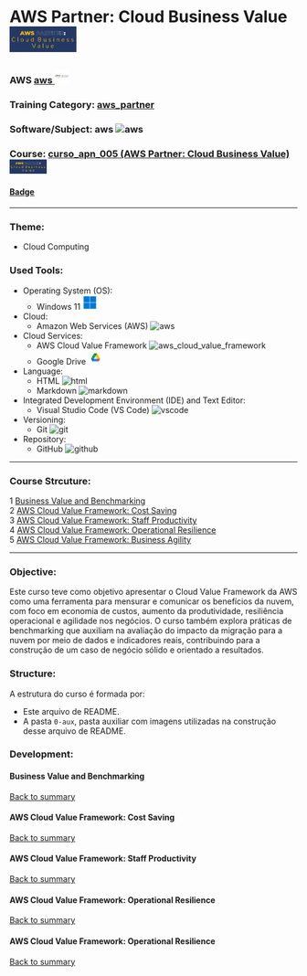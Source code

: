 # AWS Partner: Cloud Business Value   <img src="./0-aux/logo_course.png" alt="curso_apn_005" width="auto" height="45">

### AWS <a href="../../">aws   <img src="https://github.com/PedroHeeger/main/blob/main/0-aux/logos/plataforma/aws_skill_builder.png" alt="aws_skill_builder" width="auto" height="25"></a>
### Training Category: <a href="../../aws_partner/">aws_partner</a>
### Software/Subject: aws   <img src="https://cdn.jsdelivr.net/gh/devicons/devicon@latest/icons/amazonwebservices/amazonwebservices-original-wordmark.svg" alt="aws" width="auto" height="25">
### Course: <a href="./">curso_apn_005 (AWS Partner: Cloud Business Value)   <img src="./0-aux/logo_course.png" alt="curso_apn_005" width="auto" height="25"></a>

#### <a href="">Badge</a>

---

### Theme:
- Cloud Computing

### Used Tools:
- Operating System (OS): 
  - Windows 11   <img src="https://github.com/PedroHeeger/main/blob/main/0-aux/logos/software/windows11.png" alt="windows11" width="auto" height="25">
- Cloud:
  - Amazon Web Services (AWS)   <img src="https://cdn.jsdelivr.net/gh/devicons/devicon@latest/icons/amazonwebservices/amazonwebservices-original-wordmark.svg" alt="aws" width="auto" height="25">
- Cloud Services:
  - AWS Cloud Value Framework   <img src="" alt="aws_cloud_value_framework" width="auto" height="25">
  - Google Drive   <img src="https://github.com/PedroHeeger/main/blob/main/0-aux/logos/software/google_drive.png" alt="google_drive" width="auto" height="25">
- Language:
  - HTML   <img src="https://cdn.jsdelivr.net/gh/devicons/devicon/icons/html5/html5-original.svg" alt="html" width="auto" height="25">
  - Markdown   <img src="https://cdn.jsdelivr.net/gh/devicons/devicon/icons/markdown/markdown-original.svg" alt="markdown" width="auto" height="25">
- Integrated Development Environment (IDE) and Text Editor:
  - Visual Studio Code (VS Code)   <img src="https://cdn.jsdelivr.net/gh/devicons/devicon/icons/vscode/vscode-original.svg" alt="vscode" width="auto" height="25">
- Versioning: 
  - Git   <img src="https://cdn.jsdelivr.net/gh/devicons/devicon/icons/git/git-original.svg" alt="git" width="auto" height="25">
- Repository:
  - GitHub   <img src="https://cdn.jsdelivr.net/gh/devicons/devicon/icons/github/github-original.svg" alt="github" width="auto" height="25">

---

<a name="item0"><h3>Course Strcuture:</h3></a>
1 <a href="#item01">Business Value and Benchmarking</a><br>
2 <a href="#item02">AWS Cloud Value Framework: Cost Saving</a><br>
3 <a href="#item03">AWS Cloud Value Framework: Staff Productivity</a><br>
4 <a href="#item04">AWS Cloud Value Framework: Operational Resilience</a><br>
5 <a href="#item05">AWS Cloud Value Framework: Business Agility</a><br>

---

### Objective:
Este curso teve como objetivo apresentar o Cloud Value Framework da AWS como uma ferramenta para mensurar e comunicar os benefícios da nuvem, com foco em economia de custos, aumento da produtividade, resiliência operacional e agilidade nos negócios. O curso também explora práticas de benchmarking que auxiliam na avaliação do impacto da migração para a nuvem por meio de dados e indicadores reais, contribuindo para a construção de um caso de negócio sólido e orientado a resultados.

### Structure:
A estrutura do curso é formada por:
- Este arquivo de README.
- A pasta `0-aux`, pasta auxiliar com imagens utilizadas na construção desse arquivo de README. 

### Development:
<a name="item01"><h4>Business Value and Benchmarking</h4></a>[Back to summary](#item0)



<a name="item02"><h4>AWS Cloud Value Framework: Cost Saving</h4></a>[Back to summary](#item0)



<a name="item03"><h4>AWS Cloud Value Framework: Staff Productivity</h4></a>[Back to summary](#item0)



<a name="item04"><h4>AWS Cloud Value Framework: Operational Resilience</h4></a>[Back to summary](#item0)



<a name="item05"><h4>AWS Cloud Value Framework: Operational Resilience</h4></a>[Back to summary](#item0)

